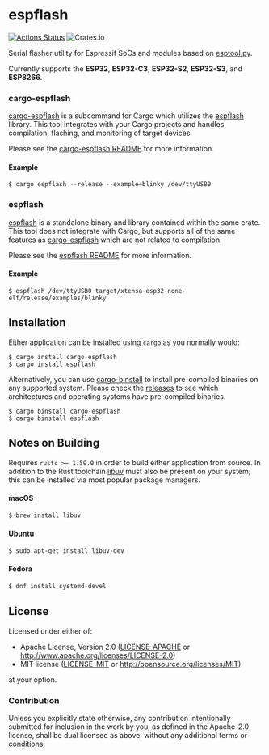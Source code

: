 # espflash

[![Actions Status](https://github.com/esp-rs/espflash/workflows/CI/badge.svg)](https://github.com/esp-rs/espflash/actions?query=workflow%3A"CI")
![Crates.io](https://img.shields.io/crates/l/espflash)

Serial flasher utility for Espressif SoCs and modules based on [esptool.py].

Currently supports the **ESP32**, **ESP32-C3**, **ESP32-S2**, **ESP32-S3**, and **ESP8266**.

### cargo-espflash

[cargo-espflash] is a subcommand for Cargo which utilizes the [espflash] library. This tool integrates with your Cargo projects and handles compilation, flashing, and monitoring of target devices.

Please see the [cargo-espflash README] for more information.

#### Example

```shell
$ cargo espflash --release --example=blinky /dev/ttyUSB0
```

[cargo-espflash readme]: https://github.com/esp-rs/espflash/blob/master/cargo-espflash/README.md

### espflash

[espflash] is a standalone binary and library contained within the same crate. This tool does not integrate with Cargo, but supports all of the same features as [cargo-espflash] which are not related to compilation.

Please see the [espflash README] for more information.

#### Example

```shell
$ espflash /dev/ttyUSB0 target/xtensa-esp32-none-elf/release/examples/blinky
```

[espflash readme]: https://github.com/esp-rs/espflash/blob/master/espflash/README.md
[esptool.py]: https://github.com/espressif/esptool
[cargo-espflash]: https://github.com/esp-rs/espflash/tree/master/cargo-espflash
[espflash]: https://github.com/esp-rs/espflash/tree/master/espflash

## Installation

Either application can be installed using `cargo` as you normally would:

```shell
$ cargo install cargo-espflash
$ cargo install espflash
```

Alternatively, you can use [cargo-binstall] to install pre-compiled binaries on any supported system. Please check the [releases] to see which architectures and operating systems have pre-compiled binaries.

```shell
$ cargo binstall cargo-espflash
$ cargo binstall espflash
```

[cargo-binstall]: https://github.com/ryankurte/cargo-binstall
[releases]: https://github.com/esp-rs/espflash/releases

## Notes on Building

Requires `rustc >= 1.59.0` in order to build either application from source. In addition to the Rust toolchain [libuv](https://libuv.org/) must also be present on your system; this can be installed via most popular package managers.

#### macOS

```bash
$ brew install libuv
```

#### Ubuntu

```bash
$ sudo apt-get install libuv-dev
```

#### Fedora

```bash
$ dnf install systemd-devel
```

## License

Licensed under either of:

- Apache License, Version 2.0 ([LICENSE-APACHE](LICENSE-APACHE) or http://www.apache.org/licenses/LICENSE-2.0)
- MIT license ([LICENSE-MIT](LICENSE-MIT) or http://opensource.org/licenses/MIT)

at your option.

### Contribution

Unless you explicitly state otherwise, any contribution intentionally submitted for inclusion in
the work by you, as defined in the Apache-2.0 license, shall be dual licensed as above, without
any additional terms or conditions.
